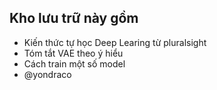 ## Kho lưu trữ này gồm 
* Kiến thức tự học Deep Learing từ pluralsight
* Tóm tắt VAE theo ý hiểu
* Cách train một số model
* @yondraco
